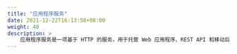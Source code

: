 ```yaml
---
title: "应用程序服务"
date: 2021-12-22T16:13:58+08:00
weight: 40
description: >
    应用程序服务是一项基于 HTTP 的服务，用于托管 Web 应用程序、REST API 和移动后端
---
```


